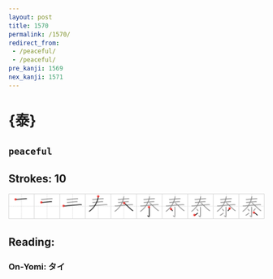 ```yaml
---
layout: post
title: 1570
permalink: /1570/
redirect_from:
 - /peaceful/
 - /peaceful/
pre_kanji: 1569
nex_kanji: 1571
---
```


# {泰}

## `peaceful`

## Strokes: 10

<div class="stroke"><img src="../images/E6B3B0.png" /></div>

## Reading:

### On-Yomi: タイ
